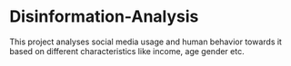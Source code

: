 # Disinformation-Analysis
This project analyses social media usage and human behavior towards it based on different characteristics like income, age gender etc.
